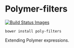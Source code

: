 # Polymer-filters 

<a href="#" id="status-image-popup" name="status-images" class="open-popup" data-ember-action="856">
  <img src="https://travis-ci.org/mbarinov/polymer-filters.svg" data-bindattr-857="857" title="Build Status Images">
</a>

`bower install poly-filters`

Extending Polymer expressions.
